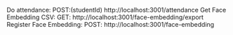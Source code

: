 Do attendance: POST:(studentId) http://localhost:3001/attendance
Get Face Embedding CSV: GET: http://localhost:3001/face-embedding/export
Register Face Embedding: POST: http://localhost:3001/face-embedding
